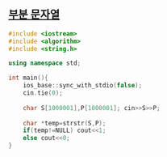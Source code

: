 ## [부분 문자열](https://www.acmicpc.net/problem/16916) ##
```cpp
#include <iostream>
#include <algorithm>
#include <string.h>

using namespace std;

int main(){
    ios_base::sync_with_stdio(false);
    cin.tie(0);
    
    char S[1000001],P[1000001]; cin>>S>>P;
    
    char *temp=strstr(S,P);
    if(temp!=NULL) cout<<1;
    else cout<<0;
}
```


